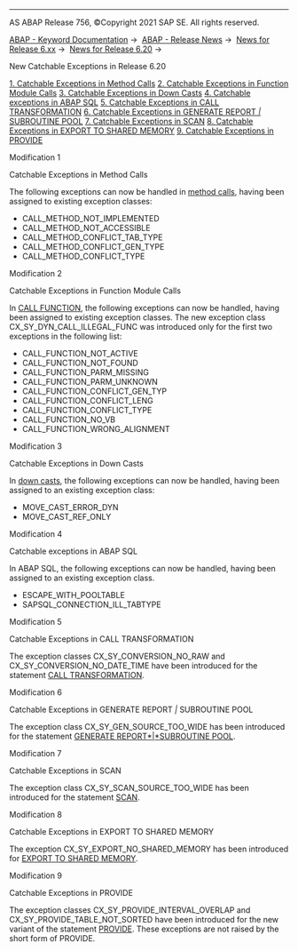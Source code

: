   

* * *

AS ABAP Release 756, ©Copyright 2021 SAP SE. All rights reserved.

[ABAP - Keyword Documentation](https://help.sap.com/doc/abapdocu_756_index_htm/7.56/en-US/abenabap.htm) →  [ABAP - Release News](https://help.sap.com/doc/abapdocu_756_index_htm/7.56/en-US/abennews.htm) →  [News for Release 6.xx](https://help.sap.com/doc/abapdocu_756_index_htm/7.56/en-US/abennews-6.htm) →  [News for Release 6.20](https://help.sap.com/doc/abapdocu_756_index_htm/7.56/en-US/abennews-620.htm) → 

New Catchable Exceptions in Release 6.20

[1\. Catchable Exceptions in Method Calls](#!ABAP_MODIFICATION_1@1@)
[2\. Catchable Exceptions in Function Module Calls](#!ABAP_MODIFICATION_2@2@)
[3\. Catchable Exceptions in Down Casts](#!ABAP_MODIFICATION_3@3@)
[4\. Catchable exceptions in ABAP SQL](#!ABAP_MODIFICATION_4@4@)
[5\. Catchable Exceptions in CALL TRANSFORMATION](#!ABAP_MODIFICATION_5@5@)
[6\. Catchable Exceptions in GENERATE REPORT *|* SUBROUTINE POOL](#!ABAP_MODIFICATION_6@6@)
[7\. Catchable Exceptions in SCAN](#!ABAP_MODIFICATION_7@7@)
[8\. Catchable Exceptions in EXPORT TO SHARED MEMORY](#!ABAP_MODIFICATION_8@8@)
[9\. Catchable Exceptions in PROVIDE](#!ABAP_MODIFICATION_9@9@)

Modification 1   

Catchable Exceptions in Method Calls

The following exceptions can now be handled in [method calls](https://help.sap.com/doc/abapdocu_756_index_htm/7.56/en-US/abenmethod_calls.htm), having been assigned to existing exception classes:

-   CALL\_METHOD\_NOT\_IMPLEMENTED
-   CALL\_METHOD\_NOT\_ACCESSIBLE
-   CALL\_METHOD\_CONFLICT\_TAB\_TYPE
-   CALL\_METHOD\_CONFLICT\_GEN\_TYPE
-   CALL\_METHOD\_CONFLICT\_TYPE

Modification 2   

Catchable Exceptions in Function Module Calls

In [CALL FUNCTION](https://help.sap.com/doc/abapdocu_756_index_htm/7.56/en-US/abapcall_function.htm), the following exceptions can now be handled, having been assigned to existing exception classes. The new exception class CX\_SY\_DYN\_CALL\_ILLEGAL\_FUNC was introduced only for the first two exceptions in the following list:

-   CALL\_FUNCTION\_NOT\_ACTIVE
-   CALL\_FUNCTION\_NOT\_FOUND
-   CALL\_FUNCTION\_PARM\_MISSING
-   CALL\_FUNCTION\_PARM\_UNKNOWN
-   CALL\_FUNCTION\_CONFLICT\_GEN\_TYP
-   CALL\_FUNCTION\_CONFLICT\_LENG
-   CALL\_FUNCTION\_CONFLICT\_TYPE
-   CALL\_FUNCTION\_NO\_VB
-   CALL\_FUNCTION\_WRONG\_ALIGNMENT

Modification 3   

Catchable Exceptions in Down Casts

In [down casts](https://help.sap.com/doc/abapdocu_756_index_htm/7.56/en-US/abendown_cast_glosry.htm "Glossary Entry"), the following exceptions can now be handled, having been assigned to an existing exception class:

-   MOVE\_CAST\_ERROR\_DYN
-   MOVE\_CAST\_REF\_ONLY

Modification 4   

Catchable exceptions in ABAP SQL

In ABAP SQL, the following exceptions can now be handled, having been assigned to an existing exception class.

-   ESCAPE\_WITH\_POOLTABLE
-   SAPSQL\_CONNECTION\_ILL\_TABTYPE

Modification 5   

Catchable Exceptions in CALL TRANSFORMATION

The exception classes CX\_SY\_CONVERSION\_NO\_RAW and CX\_SY\_CONVERSION\_NO\_DATE\_TIME have been introduced for the statement [CALL TRANSFORMATION](https://help.sap.com/doc/abapdocu_756_index_htm/7.56/en-US/abapcall_transformation.htm).

Modification 6   

Catchable Exceptions in GENERATE REPORT *|* SUBROUTINE POOL

The exception class CX\_SY\_GEN\_SOURCE\_TOO\_WIDE has been introduced for the statement [GENERATE REPORT*|*SUBROUTINE POOL](https://help.sap.com/doc/abapdocu_756_index_htm/7.56/en-US/abapgenerate_report.htm).

Modification 7   

Catchable Exceptions in SCAN

The exception class CX\_SY\_SCAN\_SOURCE\_TOO\_WIDE has been introduced for the statement [SCAN](https://help.sap.com/doc/abapdocu_756_index_htm/7.56/en-US/abapscan.htm).

Modification 8   

Catchable Exceptions in EXPORT TO SHARED MEMORY

The exception CX\_SY\_EXPORT\_NO\_SHARED\_MEMORY has been introduced for [EXPORT TO SHARED MEMORY](https://help.sap.com/doc/abapdocu_756_index_htm/7.56/en-US/abapexport_data_cluster.htm).

Modification 9   

Catchable Exceptions in PROVIDE

The exception classes CX\_SY\_PROVIDE\_INTERVAL\_OVERLAP and CX\_SY\_PROVIDE\_TABLE\_NOT\_SORTED have been introduced for the new variant of the statement [PROVIDE](https://help.sap.com/doc/abapdocu_756_index_htm/7.56/en-US/abapprovide.htm). These exceptions are not raised by the short form of PROVIDE.